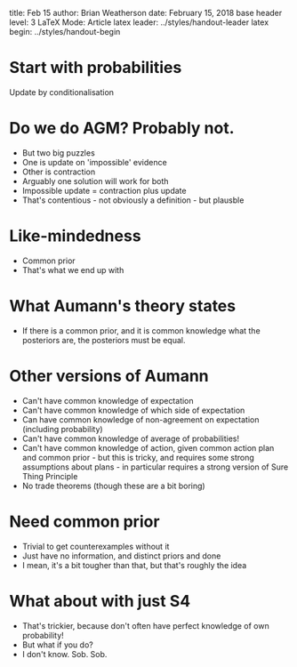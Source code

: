 title:              Feb 15
author:             Brian Weatherson
date:               February 15, 2018
base header level:	3
LaTeX Mode:          Article
latex leader:         ../styles/handout-leader
latex begin:         ../styles/handout-begin

# Start with probabilities

Update by conditionalisation

# Do we do AGM? Probably not.

* But two big puzzles
* One is update on 'impossible' evidence
* Other is contraction
* Arguably one solution will work for both
* Impossible update = contraction plus update
* That's contentious - not obviously a definition - but plausble

# Like-mindedness

* Common prior
* That's what we end up with

# What Aumann's theory states

* If there is a common prior, and it is common knowledge what the posteriors are, the posteriors must be equal.

# Other versions of Aumann

* Can't have common knowledge of expectation
* Can't have common knowledge of which side of expectation
* Can have common knowledge of non-agreement on expectation (including probability)
* Can't have common knowledge of average of probabilities!
* Can't have common knowledge of action, given common action plan and common prior - but this is tricky, and requires some strong assumptions about plans - in particular requires a strong version of Sure Thing Principle
* No trade theorems (though these are a bit boring)

# Need common prior

* Trivial to get counterexamples without it
* Just have no information, and distinct priors and done
* I mean, it's a bit tougher than that, but that's roughly the idea

# What about with just S4

* That's trickier, because don't often have perfect knowledge of own probability!
* But what if you do?
* I don't know. Sob. Sob.
